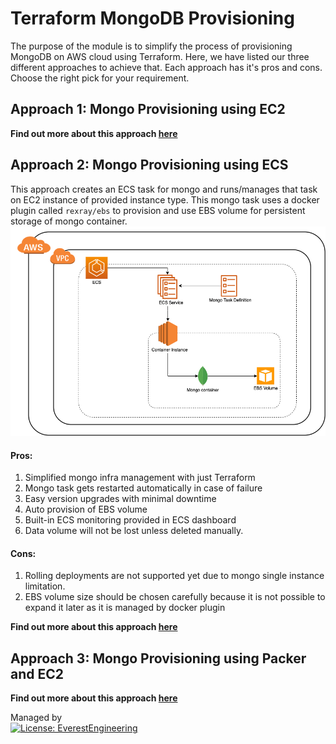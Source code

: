 # Terraform MongoDB Provisioning
The purpose of the module is to simplify the process of provisioning MongoDB on AWS cloud using Terraform.
Here, we have listed our three different approaches to achieve that. Each approach has it's pros and cons.
Choose the right pick for your requirement.

## Approach 1: Mongo Provisioning using EC2
**Find out more about this approach [here](mongo-provisioner-ec2)**
## Approach 2: Mongo Provisioning using ECS

This approach creates an ECS task for mongo and runs/manages that task on EC2 instance of provided instance type. This mongo task
uses a docker plugin called `rexray/ebs` to provision and use EBS volume for persistent storage of mongo container. 
![Alt text](images/ECS.png)
#### Pros:
1. Simplified mongo infra management with just Terraform
2. Mongo task gets restarted automatically in case of failure
3. Easy version upgrades with minimal downtime
4. Auto provision of EBS volume
5. Built-in ECS monitoring provided in ECS dashboard
6. Data volume will not be lost unless deleted manually.

#### Cons: 
1. Rolling deployments are not supported yet due to mongo single instance limitation.
2. EBS volume size should be chosen carefully because it is not possible to expand it later as it is managed by docker plugin

**Find out more about this approach [here](mongo-provisioner-ecs)**
## Approach 3: Mongo Provisioning using Packer and EC2
**Find out more about this approach [here](mongo-provisioner-packer)**


Managed by <br>
[![License: EverestEngineering](https://img.shields.io/badge/Copyright%20%C2%A9-EVERESTENGINEERING-blue)](https://everest.engineering)